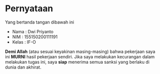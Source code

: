 # Pernyataan

Yang bertanda tangan dibawah ini

* Nama : Dwi Priyanto
* NIM : 155150200111191
* Kelas : IF-O

**Demi Allah** (atau sesuai keyakinan masing-masing) bahwa pekerjaan saya ini **MURNI** hasil pekerjaan sendiri. Jika saya melakukan kecurangan dalam melakukan tugas ini, saya **siap** menerima semua sanksi yang berlaku di dunia dan akhirat.
